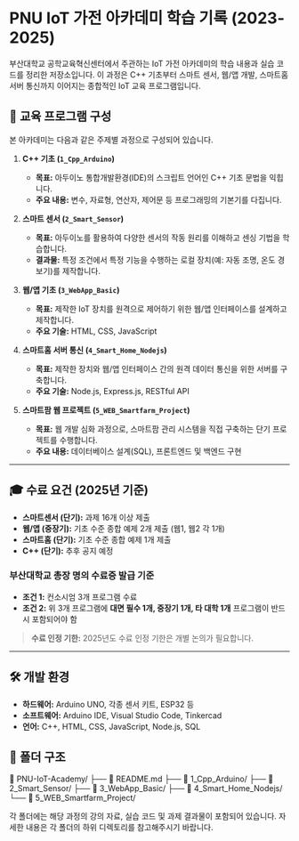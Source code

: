 # PNU IoT 가전 아카데미 학습 기록 (2023-2025)

부산대학교 공학교육혁신센터에서 주관하는 IoT 가전 아카데미의 학습 내용과 실습 코드를 정리한 저장소입니다. 이 과정은 C++ 기초부터 스마트 센서, 웹/앱 개발, 스마트홈 서버 통신까지 이어지는 종합적인 IoT 교육 프로그램입니다.

## 🚀 교육 프로그램 구성

본 아카데미는 다음과 같은 주제별 과정으로 구성되어 있습니다.

1.  **C++ 기초 (`1_Cpp_Arduino`)**
    * **목표:** 아두이노 통합개발환경(IDE)의 스크립트 언어인 C++ 기초 문법을 익힙니다.
    * **주요 내용:** 변수, 자료형, 연산자, 제어문 등 프로그래밍의 기본기를 다집니다.

2.  **스마트 센서 (`2_Smart_Sensor`)**
    * **목표:** 아두이노를 활용하여 다양한 센서의 작동 원리를 이해하고 센싱 기법을 학습합니다.
    * **결과물:** 특정 조건에서 특정 기능을 수행하는 로컬 장치(예: 자동 조명, 온도 경보기)를 제작합니다.

3.  **웹/앱 기초 (`3_WebApp_Basic`)**
    * **목표:** 제작한 IoT 장치를 원격으로 제어하기 위한 웹/앱 인터페이스를 설계하고 제작합니다.
    * **주요 기술:** HTML, CSS, JavaScript

4.  **스마트홈 서버 통신 (`4_Smart_Home_Nodejs`)**
    * **목표:** 제작한 장치와 웹/앱 인터페이스 간의 원격 데이터 통신을 위한 서버를 구축합니다.
    * **주요 기술:** Node.js, Express.js, RESTful API

5.  **스마트팜 웹 프로젝트 (`5_WEB_Smartfarm_Project`)**
    * **목표:** 웹 개발 심화 과정으로, 스마트팜 관리 시스템을 직접 구축하는 단기 프로젝트를 수행합니다.
    * **주요 내용:** 데이터베이스 설계(SQL), 프론트엔드 및 백엔드 구현

---

## 🎓 수료 요건 (2025년 기준)

-   **스마트센서 (단기):** 과제 16개 이상 제출
-   **웹/앱 (중장기):** 기초 수준 종합 예제 2개 제출 (웹1, 웹2 각 1개)
-   **스마트홈 (단기):** 기초 수준 종합 예제 1개 제출
-   **C++ (단기):** 추후 공지 예정

### 부산대학교 총장 명의 수료증 발급 기준
-   **조건 1:** 컨소시엄 3개 프로그램 수료
-   **조건 2:** 위 3개 프로그램에 **대면 필수 1개, 중장기 1개, 타 대학 1개** 프로그램이 반드시 포함되어야 함

> **수료 인정 기한:** 2025년도 수료 인정 기한은 개별 논의가 필요합니다.

---

## 🛠️ 개발 환경

-   **하드웨어:** Arduino UNO, 각종 센서 키트, ESP32 등
-   **소프트웨어:** Arduino IDE, Visual Studio Code, Tinkercad
-   **언어:** C++, HTML, CSS, JavaScript, Node.js, SQL

## 📂 폴더 구조


📁 PNU-IoT-Academy/
├── 📄 README.md
├── 📁 1_Cpp_Arduino/
├── 📁 2_Smart_Sensor/
├── 📁 3_WebApp_Basic/
├── 📁 4_Smart_Home_Nodejs/
└── 📁 5_WEB_Smartfarm_Project/


각 폴더에는 해당 과정의 강의 자료, 실습 코드 및 과제 결과물이 포함되어 있습니다. 자세한 내용은 각 폴더의 하위 디렉토리를 참고해주시기 바랍니다.
